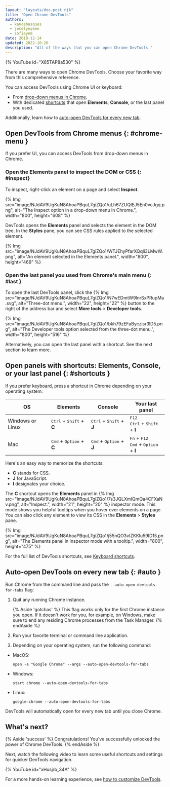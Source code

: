 ```yaml
---
layout: "layouts/doc-post.njk"
title: "Open Chrome DevTools"
authors:
  - kaycebasques
  - jecelynyeen
  - sofiayem
date: 2018-12-14
updated: 2022-10-26
description: "All of the ways that you can open Chrome DevTools."
---
```


{% YouTube id="X65TAP8a530" %}

There are many ways to open Chrome DevTools. Choose your favorite way from this comprehensive reference.

You can access DevTools using Chrome UI or keyboard:

- From [drop-down menus in Chrome](#chrome-menu).
- With dedicated [shortcuts](#shortcuts) that open **Elements**, **Console**, or the last panel you used.

Additionally, learn how to [auto-open DevTools for every new tab](#auto).

## Open DevTools from Chrome menus {: #chrome-menu }

If you prefer UI, you can access DevTools from drop-down menus in Chrome.

### Open the Elements panel to inspect the DOM or CSS {: #inspect}

To inspect, right-click an element on a page and select **Inspect**.

{% Img src="image/NJdAV9UgKuN8AhoaPBquL7giZQo1/uLh67ZUQIEJ5En0vcJgq.png", alt="The Inspect option in a drop-down menu in Chrome.", width="800", height="608" %}

DevTools opens the **Elements** panel and selects the element in the DOM tree. In the **Styles** pane, you can see CSS rules applied to the selected element.

{% Img src="image/NJdAV9UgKuN8AhoaPBquL7giZQo1/WTJEhyPfarXQqli3LMwW.png", alt="An element selected in the Elements panel.", width="800", height="469" %}

### Open the last panel you used from Chrome's main menu {: #last }

To open the last DevTools panel, click the {% Img src="image/NJdAV9UgKuN8AhoaPBquL7giZQo1/N7wEDmtW9lnrSxPRupMa.svg", alt="Three-dot menu.", width="22", height="22" %} button to the right of the address bar and select **More tools** > **Developer tools**.

{% Img src="image/NJdAV9UgKuN8AhoaPBquL7giZQo1/bkh79zEFaByczisr3lD5.png", alt="The Developer tools option selected from the three-dot menu.", width="800", height="516" %}

Alternatively, you can open the last panel with a shortcut. See the next section to learn more.

## Open panels with shortcuts: Elements, Console, or your last panel  {: #shortcuts }

If you prefer keyboard, press a shortcut in Chrome depending on your operating system:

<table>
<thead>
  <tr>
    <th>OS</th>
    <th>Elements</th>
    <th>Console</th>
    <th>Your last panel</th>
  </tr>
</thead>
<tbody>
  <tr>
    <td>Windows or Linux</td>
    <td><kbd>Ctrl</kbd> + <kbd>Shift</kbd> + <strong>C</strong></td>
    <td><kbd>Ctrl</kbd> + <kbd>Shift</kbd> + <strong>J</strong></td>
    <td><kbd>F12</kbd></br><kbd>Ctrl</kbd> + <kbd>Shift</kbd> + <strong>I</strong></td>
  </tr>
  <tr>
    <td>Mac</td>
    <td><kbd>Cmd</kbd> + <kbd>Option</kbd> + <strong>C</strong></td>
    <td><kbd>Cmd</kbd> + <kbd>Option</kbd> + <strong>J</strong></td>
    <td><kbd>Fn</kbd> + <kbd>F12</kbd></br><kbd>Cmd</kbd> + <kbd>Option</kbd> + <strong>I</strong></td>
  </tr>
</tbody>
</table>

Here's an easy way to memorize the shortcuts:

- **C** stands for CSS.
- **J** for JavaScript.
- **I** designates your choice.

The **C** shortcut opens the **Elements** panel in {% Img src="image/NJdAV9UgKuN8AhoaPBquL7giZQo1/7s3JQLXmIQmQa4CFXaNv.png", alt="Inspect.", width="21", height="20" %} inspector mode. This mode shows you helpful tooltips when you hover over elements on a page. You can also click any element to view its CSS in the **Elements** > **Styles** pane.

{% Img src="image/NJdAV9UgKuN8AhoaPBquL7giZQo1/j55nQO3vIZKKlu59ID15.png", alt="The Elements panel in inspector mode with a tooltip.", width="800", height="475" %}

For the full list of DevTools shortcuts, see [Keyboard shortcuts](/docs/devtools/shortcuts/).

## Auto-open DevTools on every new tab {: #auto }

Run Chrome from the command line and pass the `--auto-open-devtools-for-tabs` flag:

1. Quit any running Chrome instance.

   {% Aside 'gotchas' %}
   This flag works only for the first Chrome instance you open. If it doesn't work for you, for example, on Windows, make sure to end any residing Chrome processes from the Task Manager.
   {% endAside %}

1. Run your favorite terminal or command line application.
1. Depending on your operating system, run the following command:

- MacOS:

  ```shell
  open -a "Google Chrome" --args --auto-open-devtools-for-tabs
  ```

- Windows:

  ```shell
  start chrome --auto-open-devtools-for-tabs
  ```

- Linux:

  ```shell
  google-chrome --auto-open-devtools-for-tabs
  ```

DevTools will automatically open for every new tab until you close Chrome.

## What's next?

{% Aside 'success' %}
Congratulations! You've successfully unlocked the power of Chrome DevTools.
{% endAside %}

Next, watch the following video to learn some useful shortcuts and settings for quicker DevTools navigation.

{% YouTube id="xHusjrb_34A" %}

For a more hands-on learning experience, see [how to customize DevTools](/docs/devtools/customize/).
